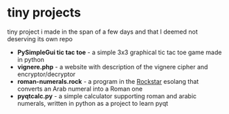 # tiny projects
tiny project i made in the span of a few days and that I deemed not deserving its own repo

- **PySimpleGui tic tac toe** - a simple 3x3 graphical tic tac toe game made in python
- **vignere.php** - a website with description of the vignere cipher and encryptor/decryptor
- **roman-numerals.rock** - a program in the [Rockstar](https://codewithrockstar.com/online) esolang that converts an Arab numeral into a Roman one
- **pyqtcalc.py** - a simple calculator supporting roman and arabic numerals, written in python as a project to learn pyqt
